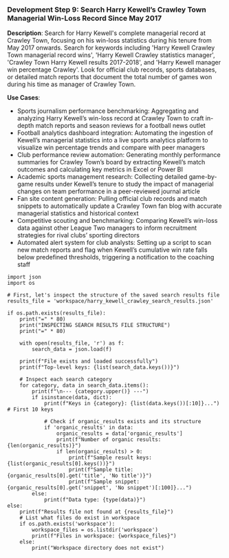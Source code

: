 ### Development Step 9: Search Harry Kewell’s Crawley Town Managerial Win-Loss Record Since May 2017

**Description**: Search for Harry Kewell's complete managerial record at Crawley Town, focusing on his win-loss statistics during his tenure from May 2017 onwards. Search for keywords including 'Harry Kewell Crawley Town managerial record wins', 'Harry Kewell Crawley statistics manager', 'Crawley Town Harry Kewell results 2017-2018', and 'Harry Kewell manager win percentage Crawley'. Look for official club records, sports databases, or detailed match reports that document the total number of games won during his time as manager of Crawley Town.

**Use Cases**:
- Sports journalism performance benchmarking: Aggregating and analyzing Harry Kewell’s win-loss record at Crawley Town to craft in-depth match reports and season reviews for a football news outlet
- Football analytics dashboard integration: Automating the ingestion of Kewell’s managerial statistics into a live sports analytics platform to visualize win percentage trends and compare with peer managers
- Club performance review automation: Generating monthly performance summaries for Crawley Town’s board by extracting Kewell’s match outcomes and calculating key metrics in Excel or Power BI
- Academic sports management research: Collecting detailed game-by-game results under Kewell’s tenure to study the impact of managerial changes on team performance in a peer-reviewed journal article
- Fan site content generation: Pulling official club records and match snippets to automatically update a Crawley Town fan blog with accurate managerial statistics and historical context
- Competitive scouting and benchmarking: Comparing Kewell’s win-loss data against other League Two managers to inform recruitment strategies for rival clubs’ sporting directors
- Automated alert system for club analysts: Setting up a script to scan new match reports and flag when Kewell’s cumulative win rate falls below predefined thresholds, triggering a notification to the coaching staff

```
import json
import os

# First, let's inspect the structure of the saved search results file
results_file = 'workspace/harry_kewell_crawley_search_results.json'

if os.path.exists(results_file):
    print("=" * 80)
    print("INSPECTING SEARCH RESULTS FILE STRUCTURE")
    print("=" * 80)
    
    with open(results_file, 'r') as f:
        search_data = json.load(f)
    
    print(f"File exists and loaded successfully")
    print(f"Top-level keys: {list(search_data.keys())}")
    
    # Inspect each search category
    for category, data in search_data.items():
        print(f"\n--- {category.upper()} ---")
        if isinstance(data, dict):
            print(f"Keys in {category}: {list(data.keys())[:10]}...")  # First 10 keys
            
            # Check if organic_results exists and its structure
            if 'organic_results' in data:
                organic_results = data['organic_results']
                print(f"Number of organic results: {len(organic_results)}")
                if len(organic_results) > 0:
                    print(f"Sample result keys: {list(organic_results[0].keys())}")
                    print(f"Sample title: {organic_results[0].get('title', 'No title')}")
                    print(f"Sample snippet: {organic_results[0].get('snippet', 'No snippet')[:100]}...")
        else:
            print(f"Data type: {type(data)}")
else:
    print(f"Results file not found at {results_file}")
    # List what files do exist in workspace
    if os.path.exists('workspace'):
        workspace_files = os.listdir('workspace')
        print(f"Files in workspace: {workspace_files}")
    else:
        print("Workspace directory does not exist")
```